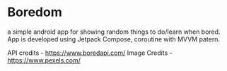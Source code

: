# Boredom
a simple android app for showing random things to do/learn when bored. App is developed using Jetpack Compose, coroutine with MVVM patern.

API credits - https://www.boredapi.com/
Image Credits - https://www.pexels.com/
